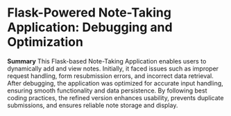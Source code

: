 # **Flask-Powered Note-Taking Application:  Debugging and Optimization**
 **Summary**
This Flask-based Note-Taking Application enables users to dynamically add and view notes. Initially, it faced issues such as improper request handling, form resubmission errors, and incorrect data retrieval. After debugging, the application was optimized for accurate input handling, ensuring smooth functionality and data persistence. By following best coding practices, the refined version enhances usability, prevents duplicate submissions, and ensures reliable note storage and display.









